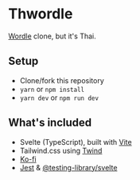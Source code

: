 # Thwordle

[Wordle](https://www.powerlanguage.co.uk/wordle/) clone, but it's Thai.

## Setup

- Clone/fork this repository
- `yarn` or `npm install`
- `yarn dev` or `npm run dev`

## What's included

- Svelte (TypeScript), built with [Vite](https://vitejs.dev)
- Tailwind.css using [Twind](https://twind.dev)
- [Ko-fi](https://ko-fi.com)
- [Jest](https://jestjs.io) & [@testing-library/svelte](https://testing-library.com/docs/svelte-testing-library)
